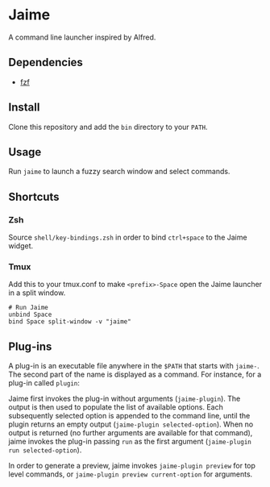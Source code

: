 # Jaime

A command line launcher inspired by Alfred.

## Dependencies

- [fzf](https://github.com/junegunn/fzf)

## Install

Clone this repository and add the `bin` directory to your `PATH`.

## Usage

Run `jaime` to launch a fuzzy search window and select commands.

## Shortcuts

### Zsh

Source `shell/key-bindings.zsh` in order to bind `ctrl+space` to the Jaime widget.

### Tmux

Add this to your tmux.conf to make `<prefix>-Space` open the Jaime launcher in a split window.

```
# Run Jaime
unbind Space
bind Space split-window -v "jaime"
```

## Plug-ins

A plug-in is an executable file anywhere in the `$PATH` that starts with
`jaime-`. The second part of the name is displayed as a command. For instance,
for a plug-in called `plugin`:

Jaime first invokes the plug-in without arguments (`jaime-plugin`). The output
is then used to populate the list of available options. Each subsequently
selected option is appended to the command line, until the plugin returns an
empty output (`jaime-plugin selected-option`). When no output is returned (no
further arguments are available for that command), jaime invokes the plug-in
passing `run` as the first argument (`jaime-plugin run selected-option`).

In order to generate a preview, jaime invokes `jaime-plugin preview` for top
level commands, or `jaime-plugin preview current-option` for arguments.
